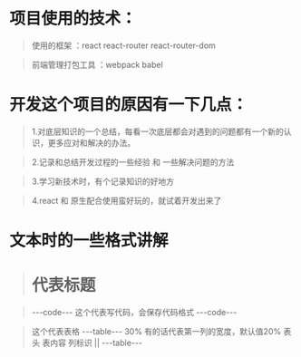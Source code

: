 # 项目使用的技术：
> 使用的框架 ：react react-router react-router-dom 

> 前端管理打包工具 ：webpack babel
# 开发这个项目的原因有一下几点：
> 1.对底层知识的一个总结，每看一次底层都会对遇到的问题都有一个新的认识，更多应对和解决的办法。

> 2.记录和总结开发过程的一些经验 和 一些解决问题的方法

> 3.学习新技术时，有个记录知识的好地方

> 4.react 和 原生配合使用蛮好玩的，就试着开发出来了
# 文本时的一些格式讲解
> # 代表标题

> ---code---
> 这个代表写代码，会保存代码格式
> ---code---

> 这个代表表格
> ---table---
> 30% 有的话代表第一列的宽度，默认值20%
> 表头
> 表内容 列标识 ||
> ---table---